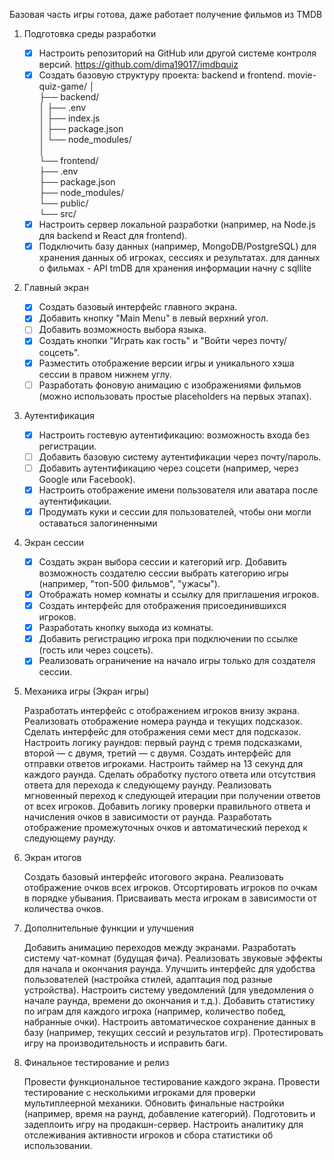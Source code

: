 Базовая часть игры готова, даже работает получение фильмов из TMDB



1. Подготовка среды разработки

    - [x] Настроить репозиторий на GitHub или другой системе контроля версий.
    https://github.com/dima19017/imdbquiz
    - [x] Создать базовую структуру проекта: backend и frontend.
    movie-quiz-game/
    │  
    ├── backend/  
    │   ├── .env  
    │   ├── index.js  
    │   ├── package.json  
    │   └── node_modules/  
    │  
    └── frontend/  
        ├── .env  
        ├── package.json  
        ├── node_modules/  
        └── public/  
        └── src/  
    - [x] Настроить сервер локальной разработки (например, на Node.js для backend и React для frontend).
    - [x] Подключить базу данных (например, MongoDB/PostgreSQL) для хранения данных об игроках, сессиях и результатах.
    для данных о фильмах - API tmDB
    для хранения информации начну с sqllite

2. Главный экран

    - [x] Создать базовый интерфейс главного экрана.
    - [x] Добавить кнопку "Main Menu" в левый верхний угол.
    - [ ] Добавить возможность выбора языка.
    - [x] Создать кнопки "Играть как гость" и "Войти через почту/соцсеть".
    - [x] Разместить отображение версии игры и уникального хэша сессии в правом нижнем углу.
    - [ ] Разработать фоновую анимацию с изображениями фильмов (можно использовать простые placeholders на первых этапах).

3. Аутентификация

    - [x] Настроить гостевую аутентификацию: возможность входа без регистрации.
    - [ ] Добавить базовую систему аутентификации через почту/пароль.
    - [ ] Добавить аутентификацию через соцсети (например, через Google или Facebook).
    - [x] Настроить отображение имени пользователя или аватара после аутентификации.
    - [x] Продумать куки и сессии для пользователей, чтобы они могли оставаться залогиненными

4. Экран сессии

    - [x] Создать экран выбора сессии и категорий игр.
    Добавить возможность создателю сессии выбрать категорию игры (например, "топ-500 фильмов", "ужасы").
    - [x] Отображать номер комнаты и ссылку для приглашения игроков.
    - [x] Создать интерфейс для отображения присоединившихся игроков.
    - [x] Разработать кнопку выхода из комнаты.
    - [x] Добавить регистрацию игрока при подключении по ссылке (гость или через соцсеть).
    - [x] Реализовать ограничение на начало игры только для создателя сессии.

5. Механика игры (Экран игры)

    Разработать интерфейс с отображением игроков внизу экрана.
    Реализовать отображение номера раунда и текущих подсказок.
    Сделать интерфейс для отображения семи мест для подсказок.
    Настроить логику раундов: первый раунд с тремя подсказками, второй — с двумя, третий — с двумя.
    Создать интерфейс для отправки ответов игроками.
    Настроить таймер на 13 секунд для каждого раунда.
    Сделать обработку пустого ответа или отсутствия ответа для перехода к следующему раунду.
    Реализовать мгновенный переход к следующей итерации при получении ответов от всех игроков.
    Добавить логику проверки правильного ответа и начисления очков в зависимости от раунда.
    Разработать отображение промежуточных очков и автоматический переход к следующему раунду.

6. Экран итогов

    Создать базовый интерфейс итогового экрана.
    Реализовать отображение очков всех игроков.
    Отсортировать игроков по очкам в порядке убывания.
    Присваивать места игрокам в зависимости от количества очков.

7. Дополнительные функции и улучшения

    Добавить анимацию переходов между экранами.
    Разработать систему чат-комнат (будущая фича).
    Реализовать звуковые эффекты для начала и окончания раунда.
    Улучшить интерфейс для удобства пользователей (настройка стилей, адаптация под разные устройства).
    Настроить систему уведомлений (для уведомления о начале раунда, времени до окончания и т.д.).
    Добавить статистику по играм для каждого игрока (например, количество побед, набранные очки).
    Настроить автоматическое сохранение данных в базу (например, текущих сессий и результатов игр).
    Протестировать игру на производительность и исправить баги.

8. Финальное тестирование и релиз

    Провести функциональное тестирование каждого экрана.
    Провести тестирование с несколькими игроками для проверки мультиплеерной механики.
    Обновить финальные настройки (например, время на раунд, добавление категорий).
    Подготовить и задеплоить игру на продакшн-сервер.
    Настроить аналитику для отслеживания активности игроков и сбора статистики об использовании.
